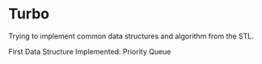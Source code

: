 Turbo
=====

Trying to implement common data structures and algorithm from the STL. 

First Data Structure Implemented: Priority Queue
